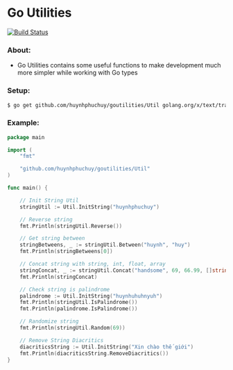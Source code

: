 # Go Utilities

[![Build Status](https://travis-ci.org/joemccann/dillinger.svg?branch=master)](https://github.com/huynhphuchuy/goutilities)

### About:
- Go Utilities contains some useful functions to make development much more simpler while working with Go types


### Setup:

```sh
$ go get github.com/huynhphuchuy/goutilities/Util golang.org/x/text/transform golang.org/x/text/unicode/norm
```

### Example:

```go
package main

import (
	"fmt"

	"github.com/huynhphuchuy/goutilities/Util"
)

func main() {

	// Init String Util
	stringUtil := Util.InitString("huynhphuchuy")

	// Reverse string
	fmt.Println(stringUtil.Reverse())

	// Get string between
	stringBetweens, _ := stringUtil.Between("huynh", "huy")
	fmt.Println(stringBetweens[0])

	// Concat string with string, int, float, array
	stringConcat, _ := stringUtil.Concat("handsome", 69, 66.99, []string{"x", "x", "x"}, []int{6, 9, 9, 6})
	fmt.Println(stringConcat)

	// Check string is palindrome
	palindrome := Util.InitString("huynhuhuhnyuh")
	fmt.Println(stringUtil.IsPalindrome())
	fmt.Println(palindrome.IsPalindrome())

	// Randomize string
	fmt.Println(stringUtil.Random(69))

	// Remove String Diacritics
	diacriticsString := Util.InitString("Xin chào thế giới")
	fmt.Println(diacriticsString.RemoveDiacritics())
}
```
